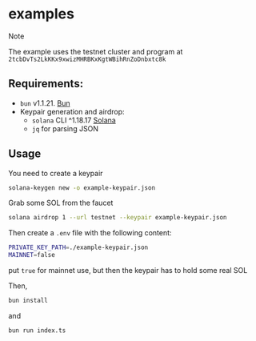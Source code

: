 # examples

> [!NOTE]
> The example uses the testnet cluster and program at `2tcbDvTs2LkKKx9xwizMHRBKxKgtWBihRnZoDnbxtc8k`

## Requirements:

- `bun` v1.1.21. [Bun](https://bun.sh)
- Keypair generation and airdrop:
  - `solana` CLI ^1.18.17
    [Solana](https://docs.solana.com/cli/install-solana-cli-tools)
  - `jq` for parsing JSON

## Usage

You need to create a keypair

```sh
solana-keygen new -o example-keypair.json
```

Grab some SOL from the faucet

```sh
solana airdrop 1 --url testnet --keypair example-keypair.json
```

Then create a `.env` file with the following content:

```sh
PRIVATE_KEY_PATH=./example-keypair.json
MAINNET=false
```

put `true` for mainnet use, but then the keypair has to hold some real SOL

Then,

```bash
bun install
```

and

```bash
bun run index.ts
```
